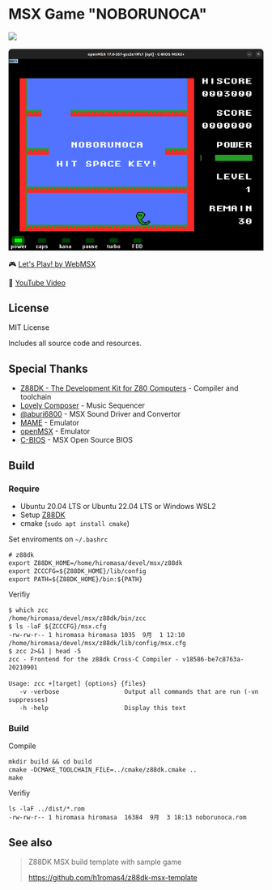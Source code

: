 # MSX Game "NOBORUNOCA"

![](https://github.com/h1romas4/noborunoca/workflows/Build/badge.svg)

![](https://raw.githubusercontent.com/h1romas4/noborunoca/main/docs/noborunoca-01.png)

🎮 [Let's Play! by WebMSX](https://webmsx.org/?MACHINE=MSX2J&ROM=https://github.com/h1romas4/noborunoca/releases/download/v1.0.0/noborunoca.rom)

📼 [YouTube Video](https://www.youtube.com/watch?v=SFgWwkPuj2M)

## License

MIT License

Includes all source code and resources.

## Special Thanks

- [Z88DK - The Development Kit for Z80 Computers](https://github.com/z88dk/z88dk) - Compiler and toolchain
- [Lovely Composer](https://1oogames.itch.io/lovely-composer) - Music Sequencer
- [@aburi6800](https://github.com/aburi6800) - MSX Sound Driver and Convertor
- [MAME](https://www.mamedev.org/) - Emulator
- [openMSX](https://openmsx.org/) - Emulator
- [C-BIOS](http://cbios.sourceforge.net/) - MSX Open Source BIOS

## Build

### Require

- Ubuntu 20.04 LTS or Ubuntu 22.04 LTS or Windows WSL2
- Setup [Z88DK](https://github.com/z88dk/z88dk/wiki/installation#linux--unix)
- cmake (`sudo apt install cmake`)

Set enviroments on `~/.bashrc`

```
# z88dk
export Z88DK_HOME=/home/hiromasa/devel/msx/z88dk
export ZCCCFG=${Z88DK_HOME}/lib/config
export PATH=${Z88DK_HOME}/bin:${PATH}
```

Verifiy

```
$ which zcc
/home/hiromasa/devel/msx/z88dk/bin/zcc
$ ls -laF ${ZCCCFG}/msx.cfg
-rw-rw-r-- 1 hiromasa hiromasa 1035  9月  1 12:10 /home/hiromasa/devel/msx/z88dk/lib/config/msx.cfg
$ zcc 2>&1 | head -5
zcc - Frontend for the z88dk Cross-C Compiler - v18586-be7c8763a-20210901

Usage: zcc +[target] {options} {files}
   -v -verbose                  Output all commands that are run (-vn suppresses)
   -h -help                     Display this text
```

### Build

Compile

```
mkdir build && cd build
cmake -DCMAKE_TOOLCHAIN_FILE=../cmake/z88dk.cmake ..
make
```

Verifiy

```
ls -laF ../dist/*.rom
-rw-rw-r-- 1 hiromasa hiromasa  16384  9月  3 18:13 noborunoca.rom
```

## See also

> Z88DK MSX build template with sample game
>
> https://github.com/h1romas4/z88dk-msx-template

